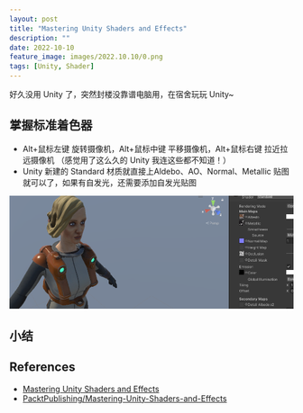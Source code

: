 ```yaml
---
layout: post
title: "Mastering Unity Shaders and Effects"
description: ""
date: 2022-10-10
feature_image: images/2022.10.10/0.png
tags: [Unity, Shader]
---
```


好久没用 Unity 了，突然封楼没靠谱电脑用，在宿舍玩玩 Unity~

<!--more-->

## 掌握标准着色器

- Alt+鼠标左键 旋转摄像机，Alt+鼠标中键 平移摄像机，Alt+鼠标右键 拉近拉远摄像机 （感觉用了这么久的 Unity 我连这些都不知道！）
- Unity 新建的 Standard 材质就直接上Aldebo、AO、Normal、Metallic 贴图就可以了，如果有自发光，还需要添加自发光贴图

![](../images/2022.10.10/0.png)









## 小结



## References

- [Mastering Unity Shaders and Effects](https://www.amazon.com/Mastering-Unity-Shaders-Effects-Jamie/dp/1783553677)
- [PacktPublishing/Mastering-Unity-Shaders-and-Effects](https://github.com/PacktPublishing/Mastering-Unity-Shaders-and-Effects)